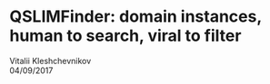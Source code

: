 # QSLIMFinder: domain instances, human to search, viral to filter
Vitalii Kleshchevnikov  
04/09/2017  


